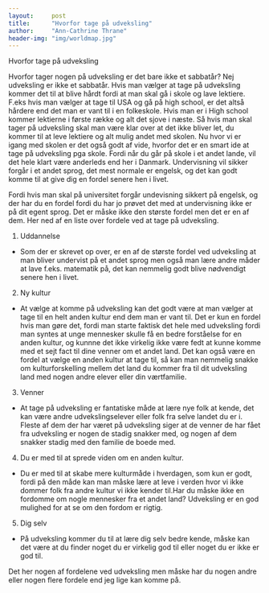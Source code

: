 ```yaml
---
layout:     post
title:      "Hvorfor tage på udveksling"
author:     "Ann-Cathrine Thrane"
header-img: "img/worldmap.jpg"
---
```

Hvorfor tage på udveksling 



Hvorfor tager nogen på udveksling er det bare ikke et sabbatår? Nej udveksling er ikke et sabbatår.
Hvis man vælger at tage på udveksling kommer det til at blive hårdt fordi at man skal gå i skole og lave lektiere.
F.eks  hvis man vælger at tage til USA og gå på high school, er det altså hårdere end det man er vant til i en folkeskole.
Hvis man er i High school kommer lektierne i første række og alt det sjove i næste. 
Så hvis man skal tager på udveksling skal man være klar over at det ikke bliver let, du kommer til at leve lektiere og alt mulig andet med skolen.
Nu hvor vi er igang med skolen er det også godt af vide, hvorfor det er en smart ide at tage på udveksling pga skole. 
Fordi når du går på skole i et andet lande, vil det hele klart være anderleds end her i Danmark. 
Undervisning vil sikker forgår i et andet sprog, det mest normale er engelsk, og det kan godt komme til at give dig en fordel senere hen i livet. 

Fordi hvis man skal på universitet forgår undevisning sikkert på engelsk, og der har du en fordel fordi du har jo prøvet det med at undervisning ikke er på dit egent sprog. Det er måske ikke den største fordel men det er en af dem.
Her ned af en liste over fordele ved at tage på udveksling.

1. Uddannelse
- Som der er skrevet op over, er en af de største fordel ved udveksling at man bliver undervist på et andet sprog men også man lære andre måder at lave f.eks. matematik på, det kan nemmelig godt blive nødvendigt senere hen i livet.
2. Ny kultur 
- At vælge at komme på udveksling kan det godt være at man vælger at tage til en helt anden kultur end dem man er vant til. Det er kun en fordel hvis man gøre det, fordi man starte faktisk det hele
med udveksling fordi man syntes at unge mennesker skulle få en bedre forståelse for en anden kultur, og kunnne det ikke virkelig ikke være fedt at kunne komme med et sejt fact til dine venner om et andet land. Det kan også være en fordel at vælge en
anden kultur at tage til, så kan man nemmelig snakke om kulturforskelling mellem det land du kommer fra til dit udveksling land med
 nogen andre elever eller din værtfamilie. 
3. Venner 
- At tage på udveksling er fantatiske måde at lære nye folk at kende, det kan være andre udvekslingselever eller folk fra selve landet du er i. Fleste af dem der har været på udveksling siger at de venner de har fået fra udveksling er nogen de stadig snakker med, og nogen af dem snakker stadig med den familie de boede med. 
4. Du er med til at sprede viden om en anden kultur.
- Du er med til at skabe mere kulturmåde i hverdagen, som kun er godt, fordi på den måde kan man måske lære at leve i verden hvor vi ikke dommer folk fra andre kultur vi ikke kender til.Har du måske ikke en fordomme om nogle mennesker fra et andet land? Udveksling er en god mulighed for at se om den fordom er rigtig.        
5. Dig selv
- På udveksling kommer du til at lære dig selv bedre kende, måske kan det være at du finder noget du er virkelig god til eller noget du er ikke er god til. 

Det her nogen af fordelene ved udveksling men måske har du nogen andre eller nogen flere fordele end jeg lige kan komme på. 
